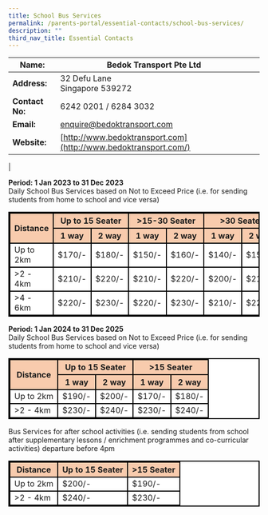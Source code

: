 ```yaml
---
title: School Bus Services
permalink: /parents-portal/essential-contacts/school-bus-services/
description: ""
third_nav_title: Essential Contacts
---
```

| **Name:** | Bedok Transport Pte Ltd |  |
| -------- | -------- | -------- |
| **Address:**    | 32 Defu Lane <br>  Singapore 539272     |     |
| **Contact No:**    | 6242 0201 / 6284 3032   |      |
| **Email:**    | [enquire@bedoktransport.com](mailto:enquire@bedoktransport.com)   |      |
| **Website:**    | [http://www.bedoktransport.com](http://www.bedoktransport.com/)    |      |
|


**Period: 1 Jan 2023 to 31 Dec 2023** <br>
Daily School Bus Services based on Not to Exceed Price (i.e. for sending students from home to school and vice versa)

 <table class="tg-r6xn" style="background-color:#FFFFFF; border:2px solid black">
    <thead>
      <tr>
        <th class="tg-9wq8" rowspan="2" style="border:2px solid black; background-color:#F8CBAD">Distance</th>
        <th class="tg-c3ow" colspan="2" style="border:2px solid black; background-color:#F8CBAD">Up to 15 Seater</th>
        <th class="tg-c3ow" colspan="2" style="border:2px solid black; background-color:#F8CBAD">&gt;15-30 Seater</th>
        <th class="tg-c3ow" colspan="2" style="border:2px solid black; background-color:#F8CBAD">&gt;30 Seater</th>
      </tr>
      <tr>
        <th class="tg-c3ow" style="border:2px solid black; background-color:#F8CBAD">1 way</th>
        <th class="tg-c3ow" style="border:2px solid black; background-color:#F8CBAD">2 way</th>
        <th class="tg-c3ow" style="border:2px solid black; background-color:#F8CBAD">1 way</th>
        <th class="tg-c3ow" style="border:2px solid black; background-color:#F8CBAD">2 way</th>
        <th class="tg-c3ow" style="border:2px solid black; background-color:#F8CBAD">1 way</th>
        <th class="tg-c3ow" style="border:2px solid black; background-color:#F8CBAD">2 way</th>
      </tr>
    </thead>
    <tbody>
      <tr>
        <td class="tg-c3ow" style="border:2px solid black">Up to 2km</td>
        <td class="tg-c3ow" style="border:2px solid black">$170/-</td>
        <td class="tg-c3ow" style="border:2px solid black">$180/-</td>
        <td class="tg-c3ow" style="border:2px solid black">$150/-</td>
        <td class="tg-c3ow" style="border:2px solid black">$160/-</td>
        <td class="tg-c3ow" style="border:2px solid black">$140/-</td>
        <td class="tg-c3ow" style="border:2px solid black">$150/-</td>
      </tr>
      <tr>
        <td class="tg-c3ow" style="border:2px solid black">&gt;2 - 4km</td>
        <td class="tg-c3ow" style="border:2px solid black">$210/-</td>
        <td class="tg-c3ow" style="border:2px solid black">$220/-</td>
        <td class="tg-c3ow" style="border:2px solid black">$210/-</td>
        <td class="tg-c3ow" style="border:2px solid black">$220/-</td>
        <td class="tg-c3ow" style="border:2px solid black">$200/-</td>
        <td class="tg-c3ow" style="border:2px solid black">$210/-</td>
      </tr>
      <tr>
        <td class="tg-c3ow" style="border:2px solid black">&gt;4 - 6km</td>
        <td class="tg-c3ow" style="border:2px solid black">$220/-</td>
        <td class="tg-c3ow" style="border:2px solid black">$230/-</td>
        <td class="tg-c3ow" style="border:2px solid black">$220/-</td>
        <td class="tg-c3ow" style="border:2px solid black">$230/-</td>
        <td class="tg-c3ow" style="border:2px solid black">$210/-</td>
        <td class="tg-c3ow" style="border:2px solid black">$220/-</td>
      </tr>
    </tbody>
    </table>
		
		
**Period: 1 Jan 2024 to 31 Dec 2025** <br>
Daily School Bus Services based on Not to Exceed Price (i.e. for sending students from home to school and vice versa)

 <table class="tg-r6xn" style="background-color:#FFFFFF; border:2px solid black">
    <thead>
      <tr>
        <th class="tg-9wq8" rowspan="2" style="border:2px solid black; background-color:#F8CBAD">Distance</th>
        <th class="tg-c3ow" colspan="2" style="border:2px solid black; background-color:#F8CBAD">Up to 15 Seater</th>
        <th class="tg-c3ow" colspan="2" style="border:2px solid black; background-color:#F8CBAD">&gt;15 Seater</th>
      </tr>
      <tr>
        <th class="tg-c3ow" style="border:2px solid black; background-color:#F8CBAD">1 way</th>
        <th class="tg-c3ow" style="border:2px solid black; background-color:#F8CBAD">2 way</th>
        <th class="tg-c3ow" style="border:2px solid black; background-color:#F8CBAD">1 way</th>
        <th class="tg-c3ow" style="border:2px solid black; background-color:#F8CBAD">2 way</th>
      </tr>
    </thead>
    <tbody>
      <tr>
        <td class="tg-c3ow" style="border:2px solid black">Up to 2km</td>
        <td class="tg-c3ow" style="border:2px solid black">$190/-</td>
        <td class="tg-c3ow" style="border:2px solid black">$200/-</td>
        <td class="tg-c3ow" style="border:2px solid black">$170/-</td>
        <td class="tg-c3ow" style="border:2px solid black">$180/-</td>
      </tr>
      <tr>
        <td class="tg-c3ow" style="border:2px solid black">&gt;2 - 4km</td>
        <td class="tg-c3ow" style="border:2px solid black">$230/-</td>
        <td class="tg-c3ow" style="border:2px solid black">$240/-</td>
        <td class="tg-c3ow" style="border:2px solid black">$230/-</td>
        <td class="tg-c3ow" style="border:2px solid black">$240/-</td>
      </tr>
    </tbody>
    </table>
		
Bus Services for after school activities (i.e. sending students from school after supplementary lessons / enrichment programmes and co-curricular activities) departure before 4pm

 <table class="tg-r6xn" style="background-color:#FFFFFF; border:2px solid black">
    <thead>
      <tr>
        <th class="tg-9wq8" rowspan="2" style="border:2px solid black; background-color:#F8CBAD">Distance</th>
        <th class="tg-c3ow" colspan="1" style="border:2px solid black; background-color:#F8CBAD">Up to 15 Seater</th>
        <th class="tg-c3ow" colspan="1" style="border:2px solid black; background-color:#F8CBAD">&gt;15 Seater</th>
      </tr>
    </thead>
    <tbody>
      <tr>
        <td class="tg-c3ow" style="border:2px solid black">Up to 2km</td>
				<td class="tg-c3ow" style="border:2px solid black">$200/-</td>
        <td class="tg-c3ow" style="border:2px solid black">$190/-</td>
      </tr>
      <tr>
        <td class="tg-c3ow" style="border:2px solid black">&gt;2 - 4km</td>
        <td class="tg-c3ow" style="border:2px solid black">$240/-</td>
        <td class="tg-c3ow" style="border:2px solid black">$230/-</td>
      </tr>
    </tbody>
    </table>